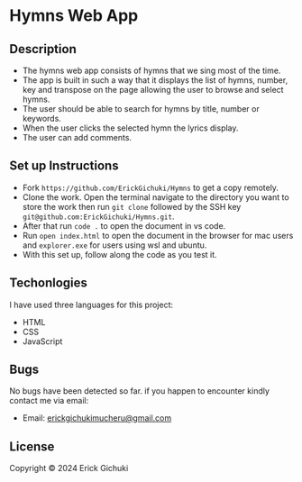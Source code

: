# Hymns Web App
## Description
- The hymns web app consists of hymns that we sing most of the time.
- The app is built in such a way that it displays the list of hymns, number, key and transpose on the page allowing the user to browse and select hymns.
- The user should be able to search for hymns by title, number or keywords.
- When the user clicks the selected hymn the lyrics display.
- The user can add comments.
## Set up Instructions
- Fork ```https://github.com/ErickGichuki/Hymns``` to get a copy remotely.
- Clone the work. Open the terminal navigate to the directory you want to store the work then run ```git clone``` followed by the SSH key ```git@github.com:ErickGichuki/Hymns.git```.
- After that run ```code .``` to open the document in vs code.
- Run ```open index.html``` to open the document in the browser for mac users and ```explorer.exe``` for users using wsl and ubuntu.
- With this set up, follow along the code as you test it.
## Techonlogies
I have used three languages for this project:
- HTML
- CSS
- JavaScript
## Bugs
No bugs have been detected so far. if you happen to encounter kindly contact me via email:
- Email: erickgichukimucheru@gmail.com
## License
Copyright &copy; 2024 Erick Gichuki


